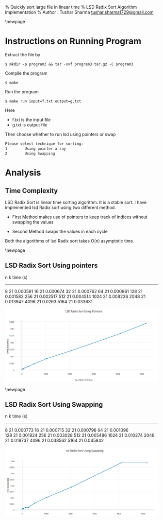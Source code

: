 % Quickly sort large file in linear time 
% LSD Radix Sort Algorithm Implementation
% Author : Tushar Sharma <tushar.sharma1729@gmail.com>


\newpage 

# Instructions on Running Program 

Extract the file by

	$ mkdir -p program3 && tar -xvf program3.tar.gz -C program3

Compile the program 

	$ make


Run the program

	$ make run input=f.txt output=g.txt 

Here

* f.txt is the input file 
* g.txt is output file 


Then choose whether to run lsd using pointers or swap 
	
	Please select technique for sorting: 
	1        Using pointer array  
	2        Using Swapping


# Analysis

## Time Complexity

LSD Radix Sort is linear time sorting algorithm. It is a stable sort. I have implemented lsd Radix sort using two different method.

- First Method makes use of pointers to keep track of indices without swapping the values 

- Second Method swaps the values in each cycle

Both the algorithms of lsd Radix sort takes O(n) asymptotic time. 

\newpage

## LSD Radix Sort Using pointers 

n        k     time (s) 
----  -------  -------
8       21     0.000591
16      21     0.000674
32      21     0.000762
64      21     0.000961 
128     21     0.001582
256     21     0.002517
512     21     0.004514 
1024    21     0.008236 
2048    21     0.013947
4096    21     0.0263 
5164    21     0.033631

![Image of LSD Sort using Pointers](images/lsd1.png)

\newpage 

## LSD Radix Sort Using Swapping

n        k     time (s) 
----  -------  -------
8       21     0.000773 
16      21     0.000715
32      21     0.000798
64      21     0.001096  
128     21     0.001924
256     21     0.003028
512     21     0.005486
1024    21     0.010274
2048    21     0.018737
4096    21     0.038562
5164    21     0.045842 

![Image of LSD Sort using Pointers](images/lsd2.png)

